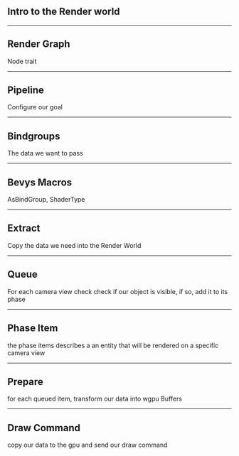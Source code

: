 ## Intro to the Render world

---

## Render Graph

Node trait

---

## Pipeline

Configure our goal

---

## Bindgroups

The data we want to pass

---

## Bevys Macros

AsBindGroup, ShaderType

---

## Extract

Copy the data we need into the Render World

---

## Queue

For each camera view check check if our object is visible, if so, add it to its phase

---

## Phase Item

the phase items describes a an entity that will be rendered on a specific camera view

---

## Prepare

for each queued item, transform our data into wgpu Buffers

---

## Draw Command

copy our data to the gpu and send our draw command
